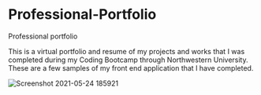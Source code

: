# Professional-Portfolio
Professional portfolio

This is a virtual portfolio and resume of my projects and works that I was completed during my Coding Bootcamp through Northwestern University. These are a few samples of my front end application that I have completed.

![Screenshot 2021-05-24 185921](https://user-images.githubusercontent.com/73242250/119420469-3394d000-bcc2-11eb-8959-5b6283b3d31e.png)




